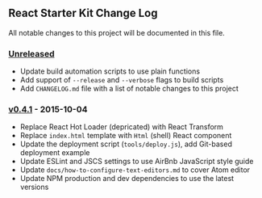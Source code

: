 ## React Starter Kit Change Log

All notable changes to this project will be documented in this file.

### [Unreleased][unreleased]

- Update build automation scripts to use plain functions
- Add support of `--release` and `--verbose` flags to build scripts
- Add `CHANGELOG.md` file with a list of notable changes to this project

### [v0.4.1] - 2015-10-04

- Replace React Hot Loader (depricated) with React Transform
- Replace `index.html` template with `Html` (shell) React component
- Update the deployment script (`tools/deploy.js`), add Git-based deployment example
- Update ESLint and JSCS settings to use AirBnb JavaScript style guide
- Update `docs/how-to-configure-text-editors.md` to cover Atom editor
- Update NPM production and dev dependencies to use the latest versions

[unreleased]: https://github.com/kriasoft/react-starter-kit/compare/v0.4.1...HEAD
[v0.4.1]: https://github.com/kriasoft/react-starter-kit/compare/v0.4.0...v0.4.1
